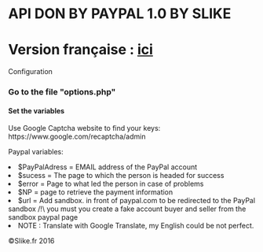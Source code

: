 <html>
  <head>
    <title>API DON BY PAYPAL 1.0 BY SLIKE</title>
  </head>
  <body>
  <h1>API DON BY PAYPAL 1.0 BY SLIKE</h1>
  <h1>Version française : <a href="https://github.com/Slik3/PayPal-Don/blob/master/README.md">ici</a></h1
  <h2>Configuration</h2>
    <h3>Go to the file "options.php"</h3>
      <h4>Set the variables</h4>
      <p>Use Google Captcha website to find your keys: https://www.google.com/recaptcha/admin</p>
      <p>Paypal variables:</p>
        <li>  $PayPalAdress = EMAIL address of the PayPal account<br>
        <li>  $sucess = The page to which the person is headed for success<br>
        <li>  $error = Page to what led the person in case of problems<br>
        <li>  $NP = page to retrieve the payment information <br>
        <li> $url = Add sandbox. in front of paypal.com to be redirected to the PayPal sandbox /!\ you must you create a fake account buyer and seller from the sandbox paypal page 
        <li> NOTE : Translate with Google Translate, my English could be not perfect.
  </body>
  <footer>
    <p>&copy;Slike.fr 2016</p>
</html>
